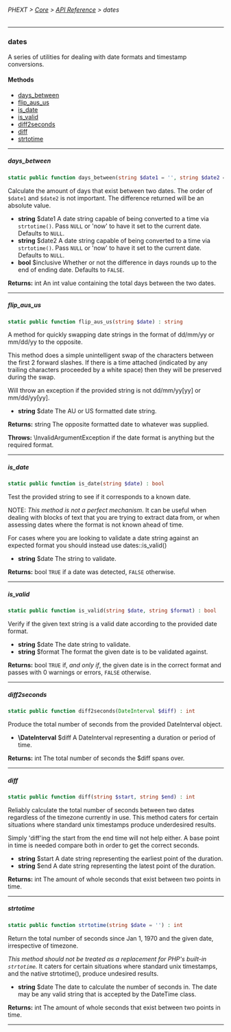 ###### PHEXT > [Core](../README.md) > [API Reference](index.md) > dates
------
### dates
A series of utilities for dealing with date formats and timestamp conversions.
#### Methods
- [days_between](#days_between)
- [flip_aus_us](#flip_aus_us)
- [is_date](#is_date)
- [is_valid](#is_valid)
- [diff2seconds](#diff2seconds)
- [diff](#diff)
- [strtotime](#strtotime)

------
##### days_between
```php
static public function days_between(string $date1 = '', string $date2 = '', bool $inclusive = false) : int
```
Calculate the amount of days that exist between two dates. The order of `$date1` and `$date2` is not important. The difference returned will be an absolute value.

- **string** $date1 A date string capable of being converted to a time via `strtotime()`. Pass ``NULL`` or 'now' to have it set to the current date. Defaults to ``NULL``.
- **string** $date2 A date string capable of being converted to a time via `strtotime()`. Pass ``NULL`` or 'now' to have it set to the current date. Defaults to ``NULL``.
- **bool** $inclusive Whether or not the difference in days rounds up to the end of ending date. Defaults to ``FALSE``.

**Returns:**  int An int value containing the total days between the two dates.


------
##### flip_aus_us
```php
static public function flip_aus_us(string $date) : string
```
A method for quickly swapping date strings in the format of dd/mm/yy or mm/dd/yy to the opposite.

This method does a simple unintelligent swap of the characters between the first 2 forward slashes. If there is a time attached (indicated by any trailing characters proceeded by a white space) then they will be preserved during the swap.

Will throw an exception if the provided string is not dd/mm/yy[yy] or mm/dd/yy[yy].

- **string** $date The AU or US formatted date string.

**Returns:**  string The opposite formatted date to whatever was supplied.


**Throws:**  \InvalidArgumentException if the date format is anything but the required format.


------
##### is_date
```php
static public function is_date(string $date) : bool
```
Test the provided string to see if it corresponds to a known date.

NOTE: _This method is not a perfect mechanism_. It can be useful when dealing with blocks of text that you are trying to extract data from, or when assessing dates where the format is not known ahead of time.

For cases where you are looking to validate a date string against an expected format you should instead use dates::is_valid()

- **string** $date The string to validate.

**Returns:**  bool `TRUE` if a date was detected, `FALSE` otherwise.


------
##### is_valid
```php
static public function is_valid(string $date, string $format) : bool
```
Verify if the given text string is a valid date according to the provided date format.

- **string** $date The date string to validate.
- **string** $format The format the given date is to be validated against.

**Returns:**  bool `TRUE` if, _and only if_, the given date is in the correct format and passes with 0 warnings or errors, `FALSE` otherwise.


------
##### diff2seconds
```php
static public function diff2seconds(DateInterval $diff) : int
```
Produce the total number of seconds from the provided DateInterval object.

- **\DateInterval** $diff A DateInterval representing a duration or period of time.

**Returns:**  int The total number of seconds the $diff spans over.


------
##### diff
```php
static public function diff(string $start, string $end) : int
```
Reliably calculate the total number of seconds between two dates regardless of the timezone currently in use. This method caters for certain situations where standard unix timestamps produce underdesired results.

Simply 'diff'ing the start from the end time will not help either. A base point in time is needed compare both in order to get the correct seconds.

- **string** $start A date string representing the earliest point of the duration.
- **string** $end A date string representing the latest point of the duration.

**Returns:**  int The amount of whole seconds that exist between two points in time.


------
##### strtotime
```php
static public function strtotime(string $date = '') : int
```
Return the total number of seconds since Jan 1, 1970 and the given date, irrespective of timezone.

_This method should not be treated as a replacement for PHP's built-in `strtotime`._ It caters for certain situations where standard unix timestamps, and the native strtotime(), produce undesired results.

- **string** $date The date to calculate the number of seconds in. The date may be any valid string that is accepted by the DateTime class.

**Returns:**  int The amount of whole seconds that exist between two points in time.


------
